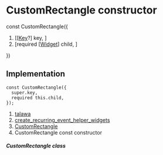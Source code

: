 
<div>

# CustomRectangle constructor

</div>


const CustomRectangle({

1.  [[[Key](https://api.flutter.dev/flutter/foundation/Key-class.html)?]
    key, ]
2.  [required
    [[Widget](https://api.flutter.dev/flutter/widgets/Widget-class.html)]
    child, ]

})



## Implementation

``` language-dart
const CustomRectangle({
  super.key,
  required this.child,
});
```







1.  [talawa](../../index.html)
2.  [create_recurring_event_helper_widgets](../../widgets_create_recurring_event_helper_widgets/)
3.  [CustomRectangle](../../widgets_create_recurring_event_helper_widgets/CustomRectangle-class.html)
4.  CustomRectangle const constructor

##### CustomRectangle class







